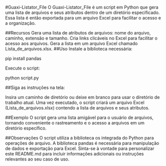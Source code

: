 #Guaxi-Listator_File
O Guaxi-Listator_File é um script em Python que gera uma lista de arquivos e seus atributos dentro de um diretório especificado. Essa lista é então exportada para um arquivo Excel para facilitar o acesso e a organização.

##Recursos
Gera uma lista de atributos de arquivos: nome do arquivo, caminho, extensão e tamanho.
Cria links clicáveis no Excel para facilitar o acesso aos arquivos.
Gera a lista em um arquivo Excel chamado Lista_de_arquivos.xlsx.
##Uso
Instale a biblioteca necessária:


pip install pandas

Execute o script:

python script.py

##Siga as instruções na tela:

Insira um caminho de diretório ou deixe em branco para usar o diretório de trabalho atual.
Uma vez executado, o script criará um arquivo Excel (Lista_de_arquivos.xlsx) contendo a lista de arquivos e seus atributos.

##Exemplo
O script gera uma lista amigável para o usuário de arquivos, tornando conveniente o rastreamento e o acesso a arquivos em um diretório específico.

##Observações
O script utiliza a biblioteca os integrada do Python para operações de arquivo.
A biblioteca pandas é necessária para manipulação de dados e exportação para Excel.
Sinta-se à vontade para personalizar este README.md para incluir informações adicionais ou instruções relevantes ao seu caso de uso.
